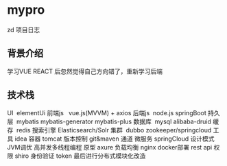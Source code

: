 # mypro
zd 项目日志
## 背景介绍
学习VUE REACT 后忽然觉得自己方向错了，重新学习后端

## 技术栈
UI  elementUi
前端js   vue.js(MVVM) + axios
后端js  node.js
springBoot
持久层  mybatis mybatis-generator mybatis-plus
数据库  mysql alibaba-druid
缓存  redis
搜索引擎 Elasticsearch/Solr
集群  dubbo zookeeper/springcloud
工具 idea
容器 tomcat
版本控制 git&maven
通道 
微服务 springCloud
设计模式
JVM调优
高并发多线程编程
原型 axure
负载均衡 nginx
docker部署
rest api
权限 shiro
身份验证 token
最后进行分布式模块化改造

